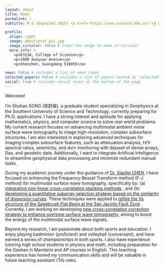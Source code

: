 ```yaml
---
layout: about
title: Home
permalink: /
subtitle: M.S (Expected 2025) <a href='https://ess.sustech.edu.cn/'>@ Department of Earth and Space Sciences</a> , <a href='https://www.sustech.edu.cn/en/'>Southern University of Science and Technology (SUSTech)</a> 

profile:
  align: right
  image: about/prof_pic.jpg
  image_circular: false # crops the image to make it circular
  more_info: >
    <p>E3138, College of Science</p>
    <p>1088 Xueyuan Avenue</p>
    <p>Shenzhen, Guangdong 518055</p>

news: False # includes a list of news items
selected_papers: False # includes a list of papers marked as "selected={true}"
social: true # includes social icons at the bottom of the page
---
```


Welcome! 

I’m Shuhao SONG (宋舒昊), a graduate student specializing in Geophysics at the Southern University of Science and Technology, currently preparing for Ph.D. applications. I have a strong interest and aptitude for applying mathematics, physics, and computer science to solve real-world problems. My current research focuses on advancing multimodal ambient noise surface wave tomography to image high-resolution, complex subsurface structures. I am also interested in exploring advanced techniques for imaging complex subsurface features, such as attenuation analysis, H/V spectral ratios, seismicity, and dv/v monitoring with dataset of dense arrays, Das, and geodetic data. Additionally, I want to integrate Artificial Intelligence to streamline geophysical data processing and minimize redundant manual tasks.

During my academic journey under the guidance of <a href='https://www.sustech.edu.cn/en/faculties/chenxiaofei.html'>Dr. Xiaofei CHEN</a>, I have focused on enhancing the Frequency-Bessel Transform method (F-J method) for multimodal surface wave tomography, specifically by: (a) <a href="{{ site.baseurl }}/projects/1-1_meth_nonlinear-stacking/" target="_blank" rel="noopener noreferrer">integrating non-linear cross-correlation stacking methods</a> , and (b) <a href="{{ site.baseurl }}/projects/1-2_meth_partition/" target="_blank" rel="noopener noreferrer">developing a quantitative subarray selection strategy based on the similarity of dispersion curves</a>. These techniques were applied to <a href="{{ site.baseurl }}/projects/2-2_app_tomo-SGB/" target="_blank" rel="noopener noreferrer">refine the Vs structure of the Sagebrush Flat Basin at the San Jacinto Fault Zone</a> . Currently, I am working on developing <a href="{{ site.baseurl }}/projects/1-3_meth_cc-correction/" target="_blank" rel="noopener noreferrer">new cross-correlation correction strategy to enhance overtone surface wave tomography</a>, aiming to boost the energy of the multimodal surface wave signals.

Beyond my research, I am passionate about both sports and education. I enjoy playing badminton (proficient) and volleyball (conversant), and have earned a series of championships in both sports. I also have experience tutoring high school students in physics and math, including preparation for the Gaokao in Mandarin and AP courses in English. This teaching experience has honed my communication skills and will be valuable in future teaching assistant (TA) roles.
